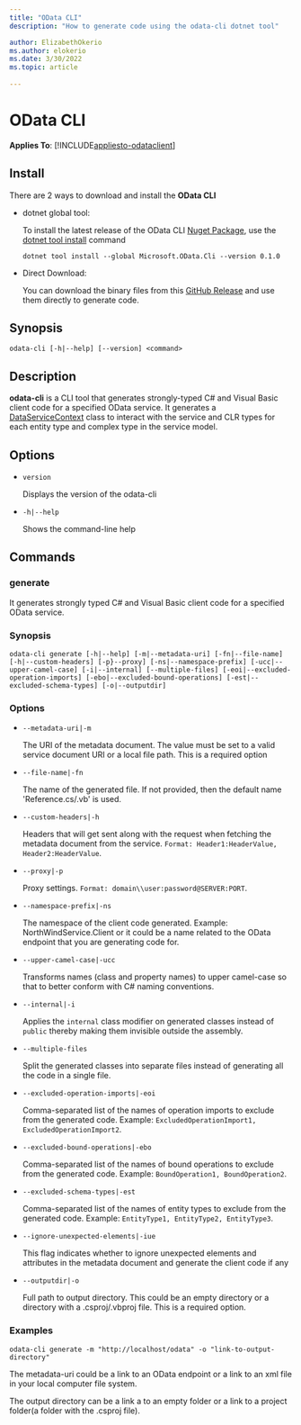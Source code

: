 ```yaml
---
title: "OData CLI"
description: "How to generate code using the odata-cli dotnet tool"

author: ElizabethOkerio
ms.author: elokerio
ms.date: 3/30/2022
ms.topic: article
 
---
```

# OData CLI

**Applies To**: [!INCLUDE[appliesto-odataclient](../includes/appliesto-odataclient-v7.md)]

## Install
There are 2 ways to download and install the **OData CLI**

 - dotnet global tool:
 
    To install the latest release of the OData CLI [Nuget Package](https://www.nuget.org/packages/Microsoft.OData.Cli/), use the [dotnet tool install](/dotnet/core/tools/dotnet-tool-install) command

    ```.NET CLI
    dotnet tool install --global Microsoft.OData.Cli --version 0.1.0
    ```

 - Direct Download:

    You can download the binary files from this [GitHub Release](https://github.com/OData/ODataConnectedService/releases/tag/v0.1.0) and use them directly to generate code.

## Synopsis

```Console
odata-cli [-h|--help] [--version] <command>
```

## Description

**odata-cli** is a CLI tool that generates strongly-typed C# and Visual Basic client code for a specified OData service. It generates a [DataServiceContext](/dotnet/api/microsoft.odata.client.dataservicecontext) class to interact with the service and CLR types for each entity type and complex type in the service model.

## Options

 - `version`

    Displays the version of the odata-cli
 - `-h|--help`

    Shows the command-line help


## Commands

### generate

It generates strongly typed C# and Visual Basic client code for a specified OData service. 

### Synopsis

```Console
odata-cli generate [-h|--help] [-m|--metadata-uri] [-fn|--file-name] [-h|--custom-headers] [-p}--proxy] [-ns|--namespace-prefix] [-ucc|--upper-camel-case] [-i|--internal] [--multiple-files] [-eoi|--excluded-operation-imports] [-ebo|--excluded-bound-operations] [-est|--excluded-schema-types] [-o|--outputdir]
```

### Options 

- `--metadata-uri|-m` 

     The URI of the metadata document. The value must be set to a valid service document URI or a local file path. This is a required option

 - `--file-name|-fn`
 
    The name of the generated file. If not provided, then the default name 'Reference.cs/.vb' is used. 

 - `--custom-headers|-h`
 
     Headers that will get sent along with the request when fetching the metadata document from the service. `Format: Header1:HeaderValue, Header2:HeaderValue`. 

 - `--proxy|-p` 
 
    Proxy settings. `Format: domain\\user:password@SERVER:PORT`. 

 - `--namespace-prefix|-ns`
 
    The namespace of the client code generated. Example: NorthWindService.Client or it could be a name related to the OData endpoint that you are generating code for. 

 - `--upper-camel-case|-ucc`
 
    Transforms names (class and property names) to upper camel-case so that to better conform with C# naming conventions.

 - `--internal|-i`
 
    Applies the `internal` class modifier on generated classes instead of `public` thereby making them invisible outside the assembly. 

 - `--multiple-files`
 
    Split the generated classes into separate files instead of generating all the code in a single file. 

 - `--excluded-operation-imports|-eoi`
 
    Comma-separated list of the names of operation imports to exclude from the generated code. Example: `ExcludedOperationImport1, ExcludedOperationImport2`. 

 - `--excluded-bound-operations|-ebo`
 
    Comma-separated list of the names of bound operations to exclude from the generated code. Example: `BoundOperation1, BoundOperation2`. 

 - `--excluded-schema-types|-est`
 
    Comma-separated list of the names of entity types to exclude from the generated code. Example: `EntityType1, EntityType2, EntityType3`. 

 - `--ignore-unexpected-elements|-iue`
 
    This flag indicates whether to ignore unexpected elements and attributes in the metadata document and generate the client code if any  

 - `--outputdir|-o`
 
    Full path to output directory. This could be an empty directory or a directory with a .csproj/.vbproj file. This is a required option.

### Examples
```Console
odata-cli generate -m "http://localhost/odata" -o "link-to-output-directory"
```
The metadata-uri could be a link to an OData endpoint or a link to an xml file in your local computer file system.

The output directory can be a link a to an empty folder or a link to a project folder(a folder with the .csproj file). 